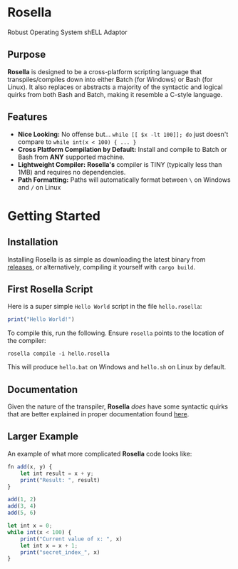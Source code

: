 # Rosella
Robust Operating System shELL Adaptor

## Purpose
**Rosella** is designed to be a cross-platform scripting language that transpiles/compiles down into either Batch (for Windows) or Bash (for Linux). It also replaces or abstracts a majority of the syntactic and logical quirks from both Bash and Batch, making it resemble a C-style language.

## Features
- **Nice Looking:** No offense but... `while [[ $x -lt 100]]; do` just doesn't compare to `while int(x < 100) { ... }`
- **Cross Platform Compilation by Default:** Install and compile to Batch or Bash from **ANY** supported machine.
- **Lightweight Compiler:** **Rosella's** compiler is TINY (typically less than 1MB) and requires no dependencies.
- **Path Formatting:** Paths will automatically format between `\` on Windows and `/` on Linux

# Getting Started
## Installation
Installing Rosella is as simple as downloading the latest binary from [releases](https://github.com/eande171/rosella/releases), or alternatively, compiling it yourself with `cargo build`.

## First Rosella Script
Here is a super simple `Hello World` script in the file `hello.rosella`:
```javascript
print("Hello World!")
```

To compile this, run the following. Ensure `rosella` points to the location of the compiler: 
```batch
rosella compile -i hello.rosella
```
This will produce `hello.bat` on Windows and `hello.sh` on Linux by default. 

## Documentation
Given the nature of the transpiler, **Rosella** *does* have some syntactic quirks that are better explained in proper documentation found [here](https://github.com/eande171/rosella/wiki).

## Larger Example
An example of what more complicated **Rosella** code looks like:
```javascript
fn add(x, y) {
    let int result = x + y;
    print("Result: ", result)
}

add(1, 2)
add(3, 4)
add(5, 6)

let int x = 0;
while int(x < 100) {
    print("Current value of x: ", x)
    let int x = x + 1;
    print("secret_index_", x)
}
```

